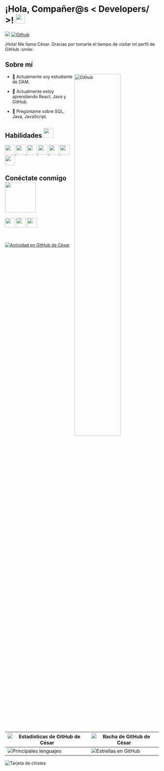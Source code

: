 <p align="center">
</p>

<h1> ¡Hola, Compañer@s < Developers/ >! <img src = "https://raw.githubusercontent.com/MartinHeinz/MartinHeinz/master/wave.gif" width = 30px> </h1>
<p align='center'>
</p>

![](https://visitor-badge.glitch.me/badge?page_id=cesargarridor.cesargarridor)
[![Github](https://img.shields.io/github/followers/cesargarridor?label=Follow&style=social)](https://github.com/cesargarridor)

<div size='20px'> ¡Hola! Me llamo César. Gracias por tomarte el tiempo de visitar mi perfil de GitHub :smile: 
</div>

<h2> Sobre mí</h2>

<img width="55%" align="right" alt="Github" src="https://raw.githubusercontent.com/onimur/.github/master/.resources/git-header.svg" />

- 🔭 Actualmente soy estudiante de DAM.
  
- 🌱 Actualmente estoy aprendiendo React, Java y GitHub.
    
- 💬 Pregúntame sobre SQL, Java, JavaScript.
  

<h2> Habilidades <img src = "https://media2.giphy.com/media/QssGEmpkyEOhBCb7e1/giphy.gif?cid=ecf05e47a0n3gi1bfqntqmob8g9aid1oyj2wr3ds3mg700bl&rid=giphy.gif" width = 32px> </h2>
<a href= https://github.com/cesargarridor?tab=repositories&q=&type=&language=python&sort= > <img width ='32px' src ='https://raw.githubusercontent.com/rahulbanerjee26/githubAboutMeGenerator/main/icons/java.svg'> </a>
<a href= https://github.com/cesargarridor?tab=repositories&q=&type=&language=html&sort= > <img width ='32px' src ='https://raw.githubusercontent.com/rahulbanerjee26/githubAboutMeGenerator/main/icons/spring.svg'> </a>
<a href= https://github.com/cesargarridor?tab=repositories&q=&type=&language=reactjs&sort= > <img width ='32px' src ='https://raw.githubusercontent.com/rahulbanerjee26/githubAboutMeGenerator/main/icons/reactjs.svg'> </a>
<a href= https://github.com/cesargarridor?tab=repositories&q=&type=&language=javascript&sort= > <img width ='32px' src ='https://raw.githubusercontent.com/rahulbanerjee26/githubAboutMeGenerator/main/icons/javascript.svg'> </a>
<a href= https://github.com/cesargarridor?tab=repositories&q=&type=&language=sqlite&sort= > <img width ='32px' src ='https://raw.githubusercontent.com/rahulbanerjee26/githubAboutMeGenerator/main/icons/sqlite.svg'> </a>
<a href= https://github.com/cesargarridor?tab=repositories&q=&type=&language=css&sort= > <img width ='32px' src ='https://raw.githubusercontent.com/rahulbanerjee26/githubAboutMeGenerator/main/icons/css.svg'> </a>
<a href= https://github.com/cesargarridor?tab=repositories&q=&type=&language=html&sort= > <img width ='32px' src ='https://raw.githubusercontent.com/rahulbanerjee26/githubAboutMeGenerator/main/icons/html.svg'> </a>


<h2> Conéctate conmigo <img src='https://raw.githubusercontent.com/ShahriarShafin/ShahriarShafin/main/Assets/handshake.gif' width="100px"> </h2>
<a href = 'https://www.linkedin.com/in/césar-garrido-134906315/?trk=opento_sprofile_details'> <img width = '32px' align= 'center' src="https://raw.githubusercontent.com/rahulbanerjee26/githubAboutMeGenerator/main/icons/linked-in-alt.svg"/></a> 
<a href = 'https://x.com/ceesargarridor'> <img width = '32px' align= 'center' src="https://raw.githubusercontent.com/rahulbanerjee26/githubAboutMeGenerator/main/icons/twitter.svg"/></a> 
<a href = 'https://www.github.com/cesargarridor'> <img width = '32px' align= 'center' src="https://raw.githubusercontent.com/rahulbanerjee26/githubAboutMeGenerator/main/icons/github.svg"/></a>
  
<br>
<br>
  <br>
  
[![Actividad en GitHub de César](https://activity-graph.herokuapp.com/graph?username=cesargarridor&theme=tokyonight)](https://git.io/praveenscience)

| ![Estadísticas de GitHub de César](https://github-readme-stats.vercel.app/api?username=cesargarridor&show_icons=true&theme=tokyonight) | ![Racha de GitHub de César](https://github-readme-streak-stats.herokuapp.com/?user=cesargarridor&theme=tokyonight) |
| --- | --- |
| ![Principales lenguajes](https://github-readme-stats.vercel.app/api/top-langs/?username=cesargarridor&theme=tokyonight) | ![Estrellas en GitHub](https://github-readme-stats.vercel.app/api?username=cesargarridor&show_icons=true&locale=en&count_private=true&hide_rank=true&custom_title=My%20GitHub%20Stats&disable_animations=true&theme=tokyonight) |

![Tarjeta de chistes](https://readme-jokes.vercel.app/api?theme=tokyonight)

<br>


